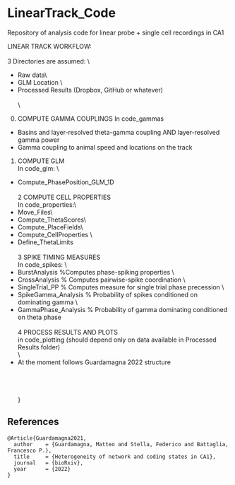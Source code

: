 # LinearTrack_Code
 Repository of analysis code for linear probe + single cell recordings in CA1


LINEAR TRACK WORKFLOW: \
\
3 Directories are assumed: \
- Raw data\
- GLM Location \
- Processed Results (Dropbox, GitHub or whatever)\
\
\
0. COMPUTE GAMMA COUPLINGS 
In code_gammas 
- Basins and layer-resolved theta-gamma coupling AND layer-resolved gamma power 
- Gamma coupling to animal speed and locations on the track 


1. COMPUTE GLM\
In code_glm: \
- Compute_PhasePosition_GLM_1D\
\
2 COMPUTE CELL PROPERTIES\
In code_properties:\
- Move_Files\
- Compute_ThetaScores\
- Compute_PlaceFields\
- Compute_CellProperties \
- Define_ThetaLimits \
\
3 SPIKE TIMING MEASURES \
In code_spikes: \
- BurstAnalysis %Computes phase-spiking properties \
- CrossAnalysis % Computes pairwise-spike coordination \
- SingleTrial_PP % Computes measure for single trial phase precession \
- SpikeGamma_Analysis % Probability of spikes conditioned on dominating gamma \
- GammaPhase_Analysis % Probability of gamma dominating conditioned on theta phase \
\
4 PROCESS RESULTS AND PLOTS \
in code_plotting (should depend only on data available in Processed Results folder)\
\
- At the moment follows Guardamagna 2022 structure \
\
\
\
\
}


## References

```
@Article{Guardamagna2021,
  author    = {Guardamagna, Matteo and Stella, Federico and Battaglia, Francesco P.},
  title     = {Heterogeneity of network and coding states in CA1},
  journal   = {bioRxiv},
  year      = {2022}
}
```
